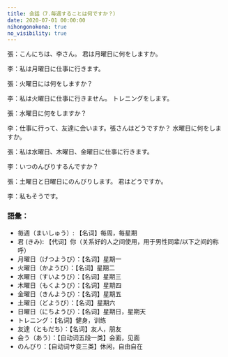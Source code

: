 ```yaml
---
title: 会話（7.毎週することは何ですか？）
date: 2020-07-01 00:00:00
nihongonokona: true
no_visibility: true
---
```


張：こんにちは、李さん。 君は月曜日に何をしますか。

李：私は月曜日に仕事に行きます。

張：火曜日には何をしますか？

李：私は火曜日に仕事に行きません。 トレニングをします。

張：水曜日に何をしますか？

李：仕事に行って、友達に会います。張さんはどうですか？ 水曜日に何をしますか。

張：私は水曜日、木曜日、金曜日に仕事に行きます。

李：いつのんびりするんですか？

張：土曜日と日曜日にのんびりします。 君はどうですか。

李：私もそうです。

### 語彙：

- 毎週（まいしゅう）: 【名词】每周，每星期
- 君 (きみ): 【代词】你（关系好的人之间使用，用于男性同辈/以下之间的称呼）
- 月曜日（げつようび）：【名词】星期一
- 火曜日（かようび）：【名词】星期二
- 水曜日（すいようび）：【名词】星期三
- 木曜日（もくようび）：【名词】星期四
- 金曜日（きんようび）：【名词】星期五
- 土曜日（どようび）：【名词】星期六
- 日曜日（にちようび）：【名词】星期日，星期天
- トレニング：【名词】健身，训练
- 友達（ともだち）：【名词】友人，朋友
- 会う（あう）：【自动词五段一类】会面，见面
- のんびり：【自动词サ变三类】休闲，自由自在
